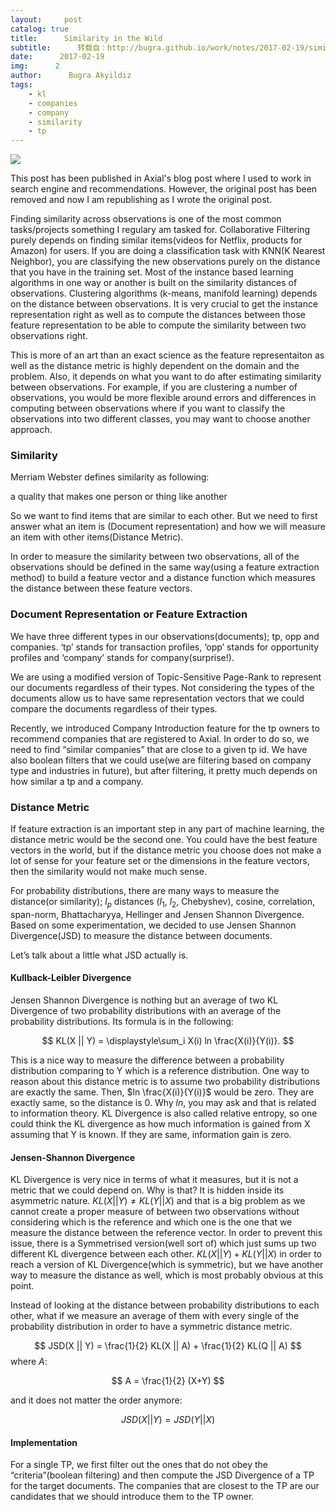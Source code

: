 ```yaml
---
layout:     post
catalog: true
title:      Similarity in the Wild
subtitle:      转载自：http://bugra.github.io/work/notes/2017-02-19/similarity-in-the-wild/
date:      2017-02-19
img:      2
author:      Bugra Akyildiz
tags:
    - kl
    - companies
    - company
    - similarity
    - tp
---
```


![](http://bugra.github.io/images/work/notes/2017/2/19/similarity-matrix.png)


This post has been published in Axial's blog post where I used to work in search engine and recommendations. However, the original post has been removed and now I am republishing as I wrote the original post.

Finding similarity across observations is one of the most common tasks/projects something I regulary am tasked for. Collaborative Filtering purely depends on finding similar items(videos for Netflix, products for Amazon) for users. If you are doing a classification task with KNN(K Nearest Neighbor), you are classifying the new observations purely on the distance that you have in the training set. Most of the instance based learning algorithms in one way or another is built on the similarity distances of observations. Clustering algorithms (k-means, manifold learning) depends on the distance between observations.
It is very crucial to get the instance representation right as well as to compute the distances between those feature representation to be able to compute the similarity between two observations right. 

This is more of an art than an exact science as the feature representaiton as well as the distance metric is highly dependent on the domain and the problem. Also, it depends on what you want to do after estimating similarity between observations. For example, if you are clustering a number of observations, you would be more flexible around errors and differences in computing between observations where if you want to classify the observations into two different classes, you may want to choose another approach.

### Similarity

Merriam Webster defines similarity as following:

> 
a quality that makes one person or thing like another


So we want to find items that are similar to each other. But we need to first answer what an item is (Document representation) and how we will measure an item with other items(Distance Metric).

In order to measure the similarity between two observations, all of the observations should be defined in the same way(using a feature extraction method) to build a feature vector and a distance function which measures the distance between these feature vectors.

### Document Representation or Feature Extraction

We have three different types in our observations(documents); tp, opp and companies. ‘tp’ stands for transaction profiles, ‘opp’ stands for opportunity profiles and ‘company’ stands for company(surprise!).

We are using a modified version of Topic-Sensitive Page-Rank to represent our documents regardless of their types. Not considering the types of the documents allow us to have same representation vectors that we could compare the documents regardless of their types.

Recently, we introduced Company Introduction feature for the tp owners to recommend companies that are registered to Axial. In order to do so, we need to find “similar companies” that are close to a given tp id. We have also boolean filters that we could use(we are filtering based on company type and industries in future), but after filtering, it pretty much depends on how similar a tp and a company.

### Distance Metric

If feature extraction is an important step in any part of machine learning, the distance metric would be the second one. You could have the best feature vectors in the world, but if the distance metric you choose does not make a lot of sense for your feature set or the dimensions in the feature vectors, then the similarity would not make much sense.

For probability distributions, there are many ways to measure the distance(or similarity); $l_p$ distances ($l_1$, $l_2$, Chebyshev), cosine, correlation, span-norm, Bhattacharyya, Hellinger and Jensen Shannon Divergence. Based on some experimentation, we decided to use Jensen Shannon Divergence(JSD) to measure the distance between documents.

Let’s talk about a little what JSD actually is.

#### Kullback-Leibler Divergence

Jensen Shannon Divergence is nothing but an average of two KL Divergence of two probability distributions with an average of the probability distributions. Its formula is in the following: 

$$ KL(X || Y) = \displaystyle\sum_i X(i) ln \frac{X(i)}{Y(i)}. $$

This is a nice way to measure the difference between a probability distribution comparing to Y which is a reference distribution. One way to reason about this distance metric is to assume two probability distributions are exactly the same. Then, $ln \frac{X(i)}{Y(i)}$ would be zero. They are exactly same, so the distance is 0. Why $ln$, you may ask and that is related to information theory. KL Divergence is also called relative entropy, so one could think the KL divergence as how much information is gained from X assuming that Y is known. If they are same, information gain is zero.

#### Jensen-Shannon Divergence

KL Divergence is very nice in terms of what it measures, but it is not a metric that we could depend on. Why is that? It is hidden inside its asymmetric nature. $KL(X || Y) \neq KL(Y || X)$ and that is a big problem as we cannot create a proper measure of between two observations without considering which is the reference and which one is the one that we measure the distance between the reference vector. In order to prevent this issue, there is a Symmetrised version(well sort of) which just sums up two different KL divergence between each other. $KL(X || Y) + KL(Y || X)$ in order to reach a version of KL Divergence(which is symmetric), but we have another way to measure the distance as well, which is most probably obvious at this point.

Instead of looking at the distance between probability distributions to each other, what if we measure an average of them with every single of the probability distribution in order to have a symmetric distance metric.

$$ JSD(X || Y) = \frac{1}{2} KL(X || A) + \frac{1}{2} KL(Q || A) $$
where $A$:

$$ A = \frac{1}{2} (X+Y) $$

and it does not matter the order anymore:

$$ JSD(X || Y) = JSD(Y || X) $$

#### Implementation

For a single TP, we first filter out the ones that do not obey the “criteria”(boolean filtering) and then compute the JSD Divergence of a TP for the target documents. The companies that are closest to the TP are our candidates that we should introduce them to the TP owner.
